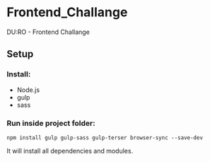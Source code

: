# Frontend_Challange
DU:RO - Frontend Challange

## Setup

### Install:
- Node.js
- gulp
- sass

### Run inside project folder:
```
npm install gulp gulp-sass gulp-terser browser-sync --save-dev
```
It will install all dependencies and modules.

